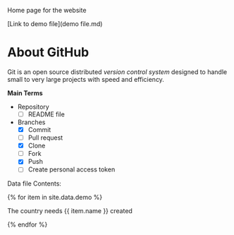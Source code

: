 Home page for the website

[Link to demo file](demo file.md)

# About GitHub
Git is an open source distributed _version control system_ designed to handle small to very large projects with speed and efficiency.

**Main Terms**

- Repository
  - [ ] README file
- Branches
  - [x] Commit
  - [ ] Pull request
  - [x] Clone
  - [ ] Fork
  - [x] Push
  - [ ] Create personal access token

Data file Contents:

{% for item in site.data.demo %}

The country needs {{ item.name }} created

{% endfor %}
